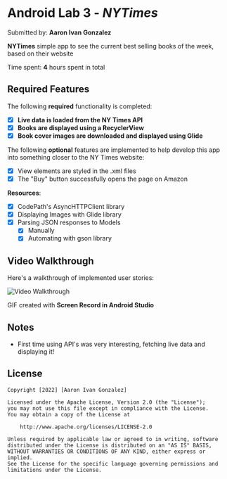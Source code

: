 # Android Lab 3 - *NYTimes*

Submitted by: **Aaron Ivan Gonzalez**

**NYTimes** simple app to see the current best selling books of the week, based on their website

Time spent: **4** hours spent in total

## Required Features

The following **required** functionality is completed:

- [x] **Live data is loaded from the NY Times API**
- [x] **Books are displayed using a RecyclerView**
- [x] **Book cover images are downloaded and displayed using Glide**

The following **optional** features are implemented to help develop this app into something closer to the NY Times website:

- [x] View elements are styled in the .xml files
- [x] The "Buy" button successfully opens the page on Amazon

**Resources**:

- [x] CodePath's AsyncHTTPClient library
- [x] Displaying Images with Glide library
- [x] Parsing JSON responses to Models
  - [x] Manually
  - [x] Automating with gson library

## Video Walkthrough

Here's a walkthrough of implemented user stories:

<img src='NYTimes.gif' title='Video Walkthrough' width='' alt='Video Walkthrough' />

<!-- Replace this with whatever GIF tool you used! -->
GIF created with **Screen Record in Android Studio**  
<!-- Recommended tools:
[Kap](https://getkap.co/) for macOS
[ScreenToGif](https://www.screentogif.com/) for Windows
[peek](https://github.com/phw/peek) for Linux. -->

## Notes

- First time using API's was very interesting, fetching live data and displaying it!

## License

    Copyright [2022] [Aaron Ivan Gonzalez]

    Licensed under the Apache License, Version 2.0 (the "License");
    you may not use this file except in compliance with the License.
    You may obtain a copy of the License at

        http://www.apache.org/licenses/LICENSE-2.0

    Unless required by applicable law or agreed to in writing, software
    distributed under the License is distributed on an "AS IS" BASIS,
    WITHOUT WARRANTIES OR CONDITIONS OF ANY KIND, either express or implied.
    See the License for the specific language governing permissions and
    limitations under the License.
